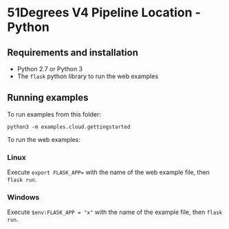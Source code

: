 # 51Degrees V4 Pipeline Location - Python

## Requirements and installation

* Python 2.7 or Python 3
* The `flask` python library to run the web examples 

## Running examples

To run examples from this folder:

`python3 -m examples.cloud.gettingstarted`

To run the web examples:

### Linux

Execute `export FLASK_APP=` with the name of the web example file, then `flask run`.

### Windows

Execute `$env:FLASK_APP = "x"` with the name of the example file, then `flask run`.